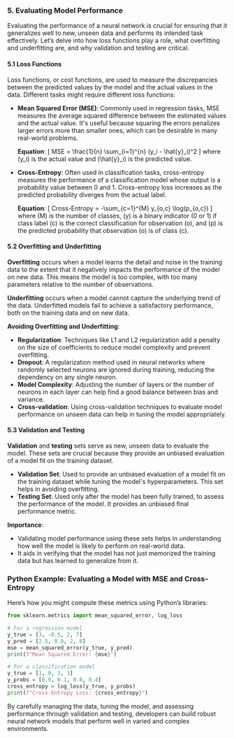 ### 5. Evaluating Model Performance

Evaluating the performance of a neural network is crucial for ensuring that it generalizes well to new, unseen data and performs its intended task effectively. Let’s delve into how loss functions play a role, what overfitting and underfitting are, and why validation and testing are critical.

#### 5.1 Loss Functions

Loss functions, or cost functions, are used to measure the discrepancies between the predicted values by the model and the actual values in the data. Different tasks might require different loss functions:

- **Mean Squared Error (MSE)**: Commonly used in regression tasks, MSE measures the average squared difference between the estimated values and the actual value. It's useful because squaring the errors penalizes larger errors more than smaller ones, which can be desirable in many real-world problems.
  
  **Equation**: 
  \[
  MSE = \frac{1}{n} \sum_{i=1}^{n} (y_i - \hat{y}_i)^2
  \]
  where \(y_i\) is the actual value and \(\hat{y}_i\) is the predicted value.

- **Cross-Entropy**: Often used in classification tasks, cross-entropy measures the performance of a classification model whose output is a probability value between 0 and 1. Cross-entropy loss increases as the predicted probability diverges from the actual label.
  
  **Equation**:
  \[
  Cross-Entropy = -\sum_{c=1}^{M} y_{o,c} \log(p_{o,c})
  \]
  where \(M\) is the number of classes, \(y\) is a binary indicator (0 or 1) if class label \(c\) is the correct classification for observation \(o\), and \(p\) is the predicted probability that observation \(o\) is of class \(c\).

#### 5.2 Overfitting and Underfitting

**Overfitting** occurs when a model learns the detail and noise in the training data to the extent that it negatively impacts the performance of the model on new data. This means the model is too complex, with too many parameters relative to the number of observations.

**Underfitting** occurs when a model cannot capture the underlying trend of the data. Underfitted models fail to achieve a satisfactory performance, both on the training data and on new data.

**Avoiding Overfitting and Underfitting**:
- **Regularization**: Techniques like L1 and L2 regularization add a penalty on the size of coefficients to reduce model complexity and prevent overfitting.
- **Dropout**: A regularization method used in neural networks where randomly selected neurons are ignored during training, reducing the dependency on any single neuron.
- **Model Complexity**: Adjusting the number of layers or the number of neurons in each layer can help find a good balance between bias and variance.
- **Cross-validation**: Using cross-validation techniques to evaluate model performance on unseen data can help in tuning the model appropriately.

#### 5.3 Validation and Testing

**Validation** and **testing** sets serve as new, unseen data to evaluate the model. These sets are crucial because they provide an unbiased evaluation of a model fit on the training dataset.

- **Validation Set**: Used to provide an unbiased evaluation of a model fit on the training dataset while tuning the model's hyperparameters. This set helps in avoiding overfitting.
- **Testing Set**: Used only after the model has been fully trained, to assess the performance of the model. It provides an unbiased final performance metric.

**Importance**:
- Validating model performance using these sets helps in understanding how well the model is likely to perform on real-world data.
- It aids in verifying that the model has not just memorized the training data but has learned to generalize from it.

### Python Example: Evaluating a Model with MSE and Cross-Entropy

Here’s how you might compute these metrics using Python’s libraries:

```python
from sklearn.metrics import mean_squared_error, log_loss

# For a regression model
y_true = [3, -0.5, 2, 7]
y_pred = [2.5, 0.0, 2, 8]
mse = mean_squared_error(y_true, y_pred)
print(f"Mean Squared Error: {mse}")

# For a classification model
y_true = [1, 0, 1, 1]
y_probs = [0.9, 0.1, 0.8, 0.4]
cross_entropy = log_loss(y_true, y_probs)
print(f"Cross-Entropy Loss: {cross_entropy}")
```

By carefully managing the data, tuning the model, and assessing performance through validation and testing, developers can build robust neural network models that perform well in varied and complex environments.
